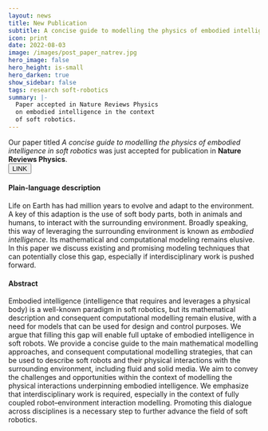 ```yaml
---
layout: news
title: New Publication
subtitle: A concise guide to modelling the physics of embodied intelligence in soft robotics
icon: print
date: 2022-08-03
image: /images/post_paper_natrev.jpg
hero_image: false
hero_height: is-small
hero_darken: true
show_sidebar: false
tags: research soft-robotics
summary: |-
  Paper accepted in Nature Reviews Physics
  on embodied intelligence in the context
  of soft robotics.
---
```




<html>
  <div class="content">
  Our paper titled <i>A concise guide to modelling the physics
  of embodied intelligence in soft robotics</i> was just accepted
  for publication in <b>Nature Reviews Physics</b>.
  </div>

  <div>
    <a href="https://www.nature.com/articles/s42254-022-00481-z" style="">
      <button class="button is-outlined is-info is-small"> LINK </button>
    </a>
  </div>

  <div class="content"><h4> Plain-language description </h4></div>
  <div class="notification is-success is-light">
    Life on Earth has had million years to evolve and adapt
    to the environment. A key of this adaption is the use of
    soft body parts, both in animals and humans, to interact
    with the surrounding environment. Broadly speaking, this
    way of leveraging  the surrounding environment is known
    as <i>embodied intelligence</i>. Its mathematical and
    computational modeling remains elusive. In this paper
    we discuss existing and promising modeling techniques
    that can potentially close this gap, especially
    if interdisciplinary work is pushed forward.
  </div>

  <div class="content"><h4> Abstract </h4></div>
  <div class="notification is-info is-light">
    Embodied intelligence (intelligence that requires and leverages
    a physical body) is a well-known paradigm in soft robotics,
    but its mathematical description and consequent computational
    modelling remain elusive, with a need for models that can be
    used for design and control purposes. We argue that filling
    this gap will enable full uptake of embodied intelligence
    in soft robots. We provide a concise guide to the main
    mathematical modelling approaches, and consequent computational
    modelling strategies, that can be used to describe soft robots
    and their physical interactions with the surrounding environment,
    including fluid and solid media. We aim to convey the challenges
    and opportunities within the context of modelling the physical
    interactions underpinning embodied intelligence.
    We emphasize that interdisciplinary work is required, especially
    in the context of fully coupled robot–environment interaction
    modelling. Promoting this dialogue across disciplines is a necessary
    step to further advance the field of soft robotics.
  </div>

  <br>
</html>
